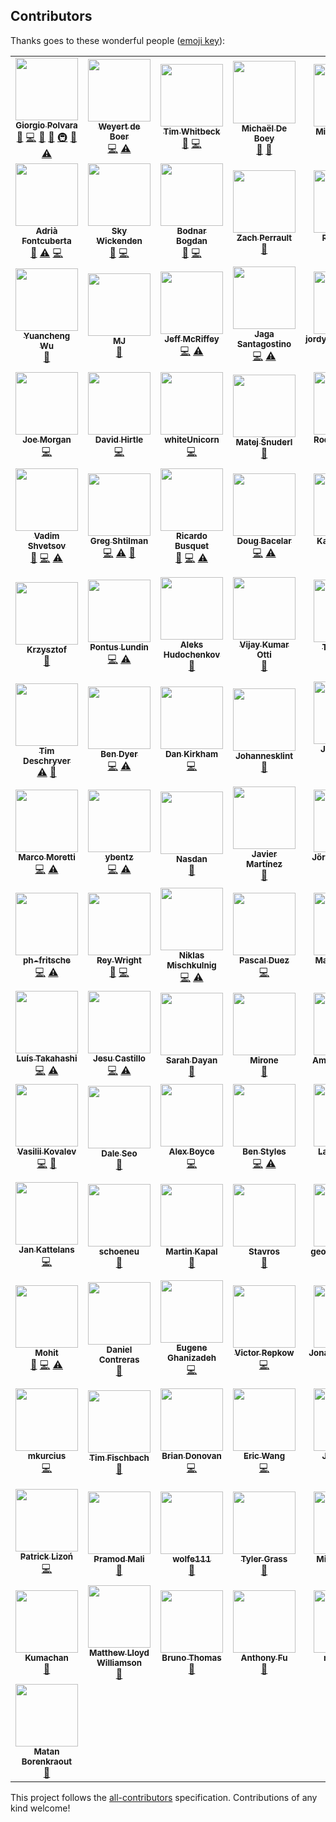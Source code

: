 ## Contributors

Thanks goes to these wonderful people ([emoji key][emojis]):

<!-- ALL-CONTRIBUTORS-LIST:START - Do not remove or modify this section -->
<!-- prettier-ignore-start -->
<!-- markdownlint-disable -->
<table>
  <tr>
    <td align="center"><a href="https://twitter.com/Gpx"><img src="https://avatars0.githubusercontent.com/u/767959?v=4?s=100" width="100px;" alt=""/><br /><sub><b>Giorgio Polvara</b></sub></a><br /><a href="https://github.com/testing-library/user-event/issues?q=author%3AGpx" title="Bug reports">🐛</a> <a href="https://github.com/testing-library/user-event/commits?author=Gpx" title="Code">💻</a> <a href="https://github.com/testing-library/user-event/commits?author=Gpx" title="Documentation">📖</a> <a href="#ideas-Gpx" title="Ideas, Planning, & Feedback">🤔</a> <a href="#infra-Gpx" title="Infrastructure (Hosting, Build-Tools, etc)">🚇</a> <a href="https://github.com/testing-library/user-event/pulls?q=is%3Apr+reviewed-by%3AGpx" title="Reviewed Pull Requests">👀</a> <a href="https://github.com/testing-library/user-event/commits?author=Gpx" title="Tests">⚠️</a></td>
    <td align="center"><a href="https://github.com/weyert"><img src="https://avatars3.githubusercontent.com/u/7049?v=4?s=100" width="100px;" alt=""/><br /><sub><b>Weyert de Boer</b></sub></a><br /><a href="https://github.com/testing-library/user-event/commits?author=weyert" title="Code">💻</a> <a href="https://github.com/testing-library/user-event/commits?author=weyert" title="Tests">⚠️</a></td>
    <td align="center"><a href="https://github.com/twhitbeck"><img src="https://avatars2.githubusercontent.com/u/762471?v=4?s=100" width="100px;" alt=""/><br /><sub><b>Tim Whitbeck</b></sub></a><br /><a href="https://github.com/testing-library/user-event/issues?q=author%3Atwhitbeck" title="Bug reports">🐛</a> <a href="https://github.com/testing-library/user-event/commits?author=twhitbeck" title="Code">💻</a></td>
    <td align="center"><a href="https://michaeldeboey.be"><img src="https://avatars3.githubusercontent.com/u/6643991?v=4?s=100" width="100px;" alt=""/><br /><sub><b>Michaël De Boey</b></sub></a><br /><a href="https://github.com/testing-library/user-event/commits?author=MichaelDeBoey" title="Documentation">📖</a> <a href="#ideas-MichaelDeBoey" title="Ideas, Planning, & Feedback">🤔</a></td>
    <td align="center"><a href="https://github.com/michaellasky"><img src="https://avatars2.githubusercontent.com/u/6646599?v=4?s=100" width="100px;" alt=""/><br /><sub><b>Michael Lasky</b></sub></a><br /><a href="https://github.com/testing-library/user-event/commits?author=michaellasky" title="Code">💻</a> <a href="https://github.com/testing-library/user-event/commits?author=michaellasky" title="Documentation">📖</a> <a href="#ideas-michaellasky" title="Ideas, Planning, & Feedback">🤔</a></td>
    <td align="center"><a href="https://github.com/shomalgan"><img src="https://avatars0.githubusercontent.com/u/2883620?v=4?s=100" width="100px;" alt=""/><br /><sub><b>Ahmad Esmaeilzadeh</b></sub></a><br /><a href="https://github.com/testing-library/user-event/commits?author=shomalgan" title="Documentation">📖</a></td>
    <td align="center"><a href="https://calebeby.ml"><img src="https://avatars1.githubusercontent.com/u/13206945?v=4?s=100" width="100px;" alt=""/><br /><sub><b>Caleb Eby</b></sub></a><br /><a href="https://github.com/testing-library/user-event/commits?author=calebeby" title="Code">💻</a> <a href="https://github.com/testing-library/user-event/issues?q=author%3Acalebeby" title="Bug reports">🐛</a> <a href="https://github.com/testing-library/user-event/pulls?q=is%3Apr+reviewed-by%3Acalebeby" title="Reviewed Pull Requests">👀</a></td>
  </tr>
  <tr>
    <td align="center"><a href="https://afontcu.dev"><img src="https://avatars0.githubusercontent.com/u/9197791?v=4?s=100" width="100px;" alt=""/><br /><sub><b>Adrià Fontcuberta</b></sub></a><br /><a href="https://github.com/testing-library/user-event/issues?q=author%3Aafontcu" title="Bug reports">🐛</a> <a href="https://github.com/testing-library/user-event/commits?author=afontcu" title="Tests">⚠️</a> <a href="https://github.com/testing-library/user-event/commits?author=afontcu" title="Code">💻</a></td>
    <td align="center"><a href="https://github.com/skywickenden"><img src="https://avatars2.githubusercontent.com/u/4930551?v=4?s=100" width="100px;" alt=""/><br /><sub><b>Sky Wickenden</b></sub></a><br /><a href="https://github.com/testing-library/user-event/issues?q=author%3Askywickenden" title="Bug reports">🐛</a> <a href="https://github.com/testing-library/user-event/commits?author=skywickenden" title="Code">💻</a></td>
    <td align="center"><a href="https://github.com/bogdanbodnar"><img src="https://avatars2.githubusercontent.com/u/9034868?v=4?s=100" width="100px;" alt=""/><br /><sub><b>Bodnar Bogdan</b></sub></a><br /><a href="https://github.com/testing-library/user-event/issues?q=author%3Abogdanbodnar" title="Bug reports">🐛</a> <a href="https://github.com/testing-library/user-event/commits?author=bogdanbodnar" title="Code">💻</a></td>
    <td align="center"><a href="https://zach.website"><img src="https://avatars0.githubusercontent.com/u/1699281?v=4?s=100" width="100px;" alt=""/><br /><sub><b>Zach Perrault</b></sub></a><br /><a href="https://github.com/testing-library/user-event/commits?author=zperrault" title="Documentation">📖</a></td>
    <td align="center"><a href="https://twitter.com/ryanastelly"><img src="https://avatars1.githubusercontent.com/u/4138357?v=4?s=100" width="100px;" alt=""/><br /><sub><b>Ryan Stelly</b></sub></a><br /><a href="https://github.com/testing-library/user-event/commits?author=FLGMwt" title="Documentation">📖</a></td>
    <td align="center"><a href="https://github.com/benmonro"><img src="https://avatars3.githubusercontent.com/u/399236?v=4?s=100" width="100px;" alt=""/><br /><sub><b>Ben Monro</b></sub></a><br /><a href="https://github.com/testing-library/user-event/commits?author=benmonro" title="Code">💻</a></td>
    <td align="center"><a href="https://github.com/GentlemanHal"><img src="https://avatars2.githubusercontent.com/u/415521?v=4?s=100" width="100px;" alt=""/><br /><sub><b>Christopher Martin</b></sub></a><br /><a href="https://github.com/testing-library/user-event/commits?author=GentlemanHal" title="Code">💻</a></td>
  </tr>
  <tr>
    <td align="center"><a href="http://fullgallop.me"><img src="https://avatars0.githubusercontent.com/u/32252769?v=4?s=100" width="100px;" alt=""/><br /><sub><b>Yuancheng Wu</b></sub></a><br /><a href="https://github.com/testing-library/user-event/pulls?q=is%3Apr+reviewed-by%3AYuanchengWu" title="Reviewed Pull Requests">👀</a></td>
    <td align="center"><a href="https://github.com/maheshjag"><img src="https://avatars0.githubusercontent.com/u/1705603?v=4?s=100" width="100px;" alt=""/><br /><sub><b>MJ</b></sub></a><br /><a href="https://github.com/testing-library/user-event/commits?author=maheshjag" title="Documentation">📖</a></td>
    <td align="center"><a href="https://github.com/jmcriffey"><img src="https://avatars0.githubusercontent.com/u/2831294?v=4?s=100" width="100px;" alt=""/><br /><sub><b>Jeff McRiffey</b></sub></a><br /><a href="https://github.com/testing-library/user-event/commits?author=jmcriffey" title="Code">💻</a> <a href="https://github.com/testing-library/user-event/commits?author=jmcriffey" title="Tests">⚠️</a></td>
    <td align="center"><a href="http://jagascript.com"><img src="https://avatars0.githubusercontent.com/u/4562878?v=4?s=100" width="100px;" alt=""/><br /><sub><b>Jaga Santagostino</b></sub></a><br /><a href="https://github.com/testing-library/user-event/commits?author=kandros" title="Code">💻</a> <a href="https://github.com/testing-library/user-event/commits?author=kandros" title="Tests">⚠️</a></td>
    <td align="center"><a href="http://jordy.app"><img src="https://avatars3.githubusercontent.com/u/12712484?v=4?s=100" width="100px;" alt=""/><br /><sub><b>jordyvandomselaar</b></sub></a><br /><a href="https://github.com/testing-library/user-event/commits?author=jordyvandomselaar" title="Code">💻</a> <a href="https://github.com/testing-library/user-event/commits?author=jordyvandomselaar" title="Tests">⚠️</a></td>
    <td align="center"><a href="https://lyamkin.com"><img src="https://avatars2.githubusercontent.com/u/3854930?v=4?s=100" width="100px;" alt=""/><br /><sub><b>Ilya Lyamkin</b></sub></a><br /><a href="https://github.com/testing-library/user-event/commits?author=ilyamkin" title="Code">💻</a> <a href="https://github.com/testing-library/user-event/commits?author=ilyamkin" title="Tests">⚠️</a></td>
    <td align="center"><a href="http://todofullstack.com"><img src="https://avatars2.githubusercontent.com/u/4474353?v=4?s=100" width="100px;" alt=""/><br /><sub><b>Kenneth Luján Rosas</b></sub></a><br /><a href="https://github.com/testing-library/user-event/commits?author=klujanrosas" title="Code">💻</a> <a href="https://github.com/testing-library/user-event/commits?author=klujanrosas" title="Tests">⚠️</a></td>
  </tr>
  <tr>
    <td align="center"><a href="http://thejoemorgan.com"><img src="https://avatars1.githubusercontent.com/u/2388943?v=4?s=100" width="100px;" alt=""/><br /><sub><b>Joe Morgan</b></sub></a><br /><a href="https://github.com/testing-library/user-event/commits?author=jsmapr1" title="Code">💻</a></td>
    <td align="center"><a href="https://twitter.com/wachunga"><img src="https://avatars0.githubusercontent.com/u/438545?v=4?s=100" width="100px;" alt=""/><br /><sub><b>David Hirtle</b></sub></a><br /><a href="https://github.com/testing-library/user-event/commits?author=wachunga" title="Code">💻</a></td>
    <td align="center"><a href="https://github.com/bdh1011"><img src="https://avatars2.githubusercontent.com/u/8446067?v=4?s=100" width="100px;" alt=""/><br /><sub><b>whiteUnicorn</b></sub></a><br /><a href="https://github.com/testing-library/user-event/commits?author=bdh1011" title="Code">💻</a></td>
    <td align="center"><a href="https://www.matej.snuderl.si/"><img src="https://avatars3.githubusercontent.com/u/8524109?v=4?s=100" width="100px;" alt=""/><br /><sub><b>Matej Šnuderl</b></sub></a><br /><a href="https://github.com/testing-library/user-event/pulls?q=is%3Apr+reviewed-by%3AMeemaw" title="Reviewed Pull Requests">👀</a></td>
    <td align="center"><a href="https://pomb.us"><img src="https://avatars1.githubusercontent.com/u/1911623?v=4?s=100" width="100px;" alt=""/><br /><sub><b>Rodrigo Pombo</b></sub></a><br /><a href="https://github.com/testing-library/user-event/commits?author=pomber" title="Code">💻</a></td>
    <td align="center"><a href="http://github.com/Raynos"><img src="https://avatars3.githubusercontent.com/u/479538?v=4?s=100" width="100px;" alt=""/><br /><sub><b>Jake Verbaten</b></sub></a><br /><a href="https://github.com/testing-library/user-event/commits?author=Raynos" title="Code">💻</a></td>
    <td align="center"><a href="https://skovy.dev"><img src="https://avatars1.githubusercontent.com/u/5247455?v=4?s=100" width="100px;" alt=""/><br /><sub><b>Spencer Miskoviak</b></sub></a><br /><a href="https://github.com/testing-library/user-event/commits?author=skovy" title="Documentation">📖</a></td>
  </tr>
  <tr>
    <td align="center"><a href="https://proling.ru/"><img src="https://avatars2.githubusercontent.com/u/16336572?v=4?s=100" width="100px;" alt=""/><br /><sub><b>Vadim Shvetsov</b></sub></a><br /><a href="#ideas-vadimshvetsov" title="Ideas, Planning, & Feedback">🤔</a> <a href="https://github.com/testing-library/user-event/commits?author=vadimshvetsov" title="Code">💻</a> <a href="https://github.com/testing-library/user-event/commits?author=vadimshvetsov" title="Tests">⚠️</a></td>
    <td align="center"><a href="https://github.com/9still"><img src="https://avatars0.githubusercontent.com/u/4924760?v=4?s=100" width="100px;" alt=""/><br /><sub><b>Greg Shtilman</b></sub></a><br /><a href="https://github.com/testing-library/user-event/commits?author=9still" title="Code">💻</a> <a href="https://github.com/testing-library/user-event/commits?author=9still" title="Tests">⚠️</a> <a href="https://github.com/testing-library/user-event/issues?q=author%3A9still" title="Bug reports">🐛</a></td>
    <td align="center"><a href="https://github.com/rbusquet"><img src="https://avatars1.githubusercontent.com/u/7198302?v=4?s=100" width="100px;" alt=""/><br /><sub><b>Ricardo Busquet</b></sub></a><br /><a href="https://github.com/testing-library/user-event/issues?q=author%3Arbusquet" title="Bug reports">🐛</a> <a href="https://github.com/testing-library/user-event/commits?author=rbusquet" title="Code">💻</a> <a href="https://github.com/testing-library/user-event/commits?author=rbusquet" title="Tests">⚠️</a></td>
    <td align="center"><a href="https://www.linkedin.com/in/dougbacelar/en"><img src="https://avatars3.githubusercontent.com/u/9267678?v=4?s=100" width="100px;" alt=""/><br /><sub><b>Doug Bacelar</b></sub></a><br /><a href="https://github.com/testing-library/user-event/commits?author=dougbacelar" title="Code">💻</a> <a href="https://github.com/testing-library/user-event/commits?author=dougbacelar" title="Tests">⚠️</a></td>
    <td align="center"><a href="https://github.com/kayleighridd"><img src="https://avatars3.githubusercontent.com/u/36446015?v=4?s=100" width="100px;" alt=""/><br /><sub><b>Kayleigh Ridd</b></sub></a><br /><a href="https://github.com/testing-library/user-event/issues?q=author%3Akayleighridd" title="Bug reports">🐛</a> <a href="https://github.com/testing-library/user-event/commits?author=kayleighridd" title="Code">💻</a> <a href="https://github.com/testing-library/user-event/commits?author=kayleighridd" title="Tests">⚠️</a></td>
    <td align="center"><a href="https://malcolmkee.com"><img src="https://avatars0.githubusercontent.com/u/24528512?v=4?s=100" width="100px;" alt=""/><br /><sub><b>Malcolm Kee</b></sub></a><br /><a href="https://github.com/testing-library/user-event/commits?author=malcolm-kee" title="Code">💻</a> <a href="https://github.com/testing-library/user-event/commits?author=malcolm-kee" title="Documentation">📖</a> <a href="https://github.com/testing-library/user-event/commits?author=malcolm-kee" title="Tests">⚠️</a></td>
    <td align="center"><a href="https://github.com/kelvinlzhang"><img src="https://avatars3.githubusercontent.com/u/8291294?v=4?s=100" width="100px;" alt=""/><br /><sub><b>kelvinlzhang</b></sub></a><br /><a href="https://github.com/testing-library/user-event/issues?q=author%3Akelvinlzhang" title="Bug reports">🐛</a></td>
  </tr>
  <tr>
    <td align="center"><a href="https://github.com/krzysztof-hellostudio"><img src="https://avatars3.githubusercontent.com/u/1942664?v=4?s=100" width="100px;" alt=""/><br /><sub><b>Krzysztof</b></sub></a><br /><a href="https://github.com/testing-library/user-event/issues?q=author%3Akrzysztof-hellostudio" title="Bug reports">🐛</a></td>
    <td align="center"><a href="https://github.com/hontas"><img src="https://avatars2.githubusercontent.com/u/1521113?v=4?s=100" width="100px;" alt=""/><br /><sub><b>Pontus Lundin</b></sub></a><br /><a href="https://github.com/testing-library/user-event/commits?author=hontas" title="Code">💻</a> <a href="https://github.com/testing-library/user-event/commits?author=hontas" title="Tests">⚠️</a></td>
    <td align="center"><a href="https://hudochenkov.com/"><img src="https://avatars2.githubusercontent.com/u/654597?v=4?s=100" width="100px;" alt=""/><br /><sub><b>Aleks Hudochenkov</b></sub></a><br /><a href="https://github.com/testing-library/user-event/issues?q=author%3Ahudochenkov" title="Bug reports">🐛</a></td>
    <td align="center"><a href="https://github.com/nanivijay"><img src="https://avatars0.githubusercontent.com/u/5945591?v=4?s=100" width="100px;" alt=""/><br /><sub><b>Vijay Kumar Otti</b></sub></a><br /><a href="https://github.com/testing-library/user-event/issues?q=author%3Ananivijay" title="Bug reports">🐛</a></td>
    <td align="center"><a href="http://tompicton.com"><img src="https://avatars2.githubusercontent.com/u/12588098?v=4?s=100" width="100px;" alt=""/><br /><sub><b>Tom Picton</b></sub></a><br /><a href="https://github.com/testing-library/user-event/issues?q=author%3Atpict" title="Bug reports">🐛</a> <a href="https://github.com/testing-library/user-event/commits?author=tpict" title="Code">💻</a> <a href="https://github.com/testing-library/user-event/commits?author=tpict" title="Tests">⚠️</a></td>
    <td align="center"><a href="https://hung.dev"><img src="https://avatars3.githubusercontent.com/u/8603085?v=4?s=100" width="100px;" alt=""/><br /><sub><b>Hung Viet Nguyen</b></sub></a><br /><a href="https://github.com/testing-library/user-event/issues?q=author%3Anvh95" title="Bug reports">🐛</a></td>
    <td align="center"><a href="https://nickmccurdy.com/"><img src="https://avatars0.githubusercontent.com/u/927220?v=4?s=100" width="100px;" alt=""/><br /><sub><b>Nick McCurdy</b></sub></a><br /><a href="#projectManagement-nickmccurdy" title="Project Management">📆</a> <a href="#question-nickmccurdy" title="Answering Questions">💬</a> <a href="https://github.com/testing-library/user-event/commits?author=nickmccurdy" title="Code">💻</a> <a href="https://github.com/testing-library/user-event/commits?author=nickmccurdy" title="Tests">⚠️</a> <a href="https://github.com/testing-library/user-event/commits?author=nickmccurdy" title="Documentation">📖</a> <a href="#infra-nickmccurdy" title="Infrastructure (Hosting, Build-Tools, etc)">🚇</a> <a href="#ideas-nickmccurdy" title="Ideas, Planning, & Feedback">🤔</a></td>
  </tr>
  <tr>
    <td align="center"><a href="http://timdeschryver.dev"><img src="https://avatars1.githubusercontent.com/u/28659384?v=4?s=100" width="100px;" alt=""/><br /><sub><b>Tim Deschryver</b></sub></a><br /><a href="https://github.com/testing-library/user-event/commits?author=timdeschryver" title="Tests">⚠️</a> <a href="https://github.com/testing-library/user-event/commits?author=timdeschryver" title="Documentation">📖</a></td>
    <td align="center"><a href="https://github.com/ben-dyer"><img src="https://avatars2.githubusercontent.com/u/43922444?v=4?s=100" width="100px;" alt=""/><br /><sub><b>Ben Dyer</b></sub></a><br /><a href="https://github.com/testing-library/user-event/commits?author=ben-dyer" title="Code">💻</a> <a href="https://github.com/testing-library/user-event/commits?author=ben-dyer" title="Tests">⚠️</a></td>
    <td align="center"><a href="https://twitter.com/herecydev"><img src="https://avatars1.githubusercontent.com/u/11328618?v=4?s=100" width="100px;" alt=""/><br /><sub><b>Dan Kirkham</b></sub></a><br /><a href="https://github.com/testing-library/user-event/commits?author=herecydev" title="Code">💻</a></td>
    <td align="center"><a href="https://github.com/Johannesklint"><img src="https://avatars3.githubusercontent.com/u/16774845?v=4?s=100" width="100px;" alt=""/><br /><sub><b>Johannesklint</b></sub></a><br /><a href="https://github.com/testing-library/user-event/commits?author=Johannesklint" title="Documentation">📖</a></td>
    <td align="center"><a href="https://github.com/juanca"><img src="https://avatars0.githubusercontent.com/u/841084?v=4?s=100" width="100px;" alt=""/><br /><sub><b>Juan Carlos Medina</b></sub></a><br /><a href="https://github.com/testing-library/user-event/commits?author=juanca" title="Code">💻</a> <a href="https://github.com/testing-library/user-event/commits?author=juanca" title="Tests">⚠️</a></td>
    <td align="center"><a href="https://github.com/WretchedDade"><img src="https://avatars0.githubusercontent.com/u/17183431?v=4?s=100" width="100px;" alt=""/><br /><sub><b>Dade Cook</b></sub></a><br /><a href="https://github.com/testing-library/user-event/commits?author=WretchedDade" title="Code">💻</a> <a href="https://github.com/testing-library/user-event/commits?author=WretchedDade" title="Tests">⚠️</a></td>
    <td align="center"><a href="https://blog.lourenci.com/"><img src="https://avatars3.githubusercontent.com/u/2339362?v=4?s=100" width="100px;" alt=""/><br /><sub><b>Leandro Lourenci</b></sub></a><br /><a href="https://github.com/testing-library/user-event/commits?author=lourenci" title="Code">💻</a> <a href="https://github.com/testing-library/user-event/commits?author=lourenci" title="Tests">⚠️</a></td>
  </tr>
  <tr>
    <td align="center"><a href="https://github.com/marcosvega91"><img src="https://avatars2.githubusercontent.com/u/5365582?v=4?s=100" width="100px;" alt=""/><br /><sub><b>Marco Moretti</b></sub></a><br /><a href="https://github.com/testing-library/user-event/commits?author=marcosvega91" title="Code">💻</a> <a href="https://github.com/testing-library/user-event/commits?author=marcosvega91" title="Tests">⚠️</a></td>
    <td align="center"><a href="https://github.com/ybentz"><img src="https://avatars3.githubusercontent.com/u/14811577?v=4?s=100" width="100px;" alt=""/><br /><sub><b>ybentz</b></sub></a><br /><a href="https://github.com/testing-library/user-event/commits?author=ybentz" title="Code">💻</a> <a href="https://github.com/testing-library/user-event/commits?author=ybentz" title="Tests">⚠️</a></td>
    <td align="center"><a href="http://www.lemoncode.net/"><img src="https://avatars2.githubusercontent.com/u/4374977?v=4?s=100" width="100px;" alt=""/><br /><sub><b>Nasdan</b></sub></a><br /><a href="https://github.com/testing-library/user-event/issues?q=author%3ANasdan" title="Bug reports">🐛</a></td>
    <td align="center"><a href="https://github.com/JavierMartinz"><img src="https://avatars1.githubusercontent.com/u/1155507?v=4?s=100" width="100px;" alt=""/><br /><sub><b>Javier Martínez</b></sub></a><br /><a href="https://github.com/testing-library/user-event/commits?author=JavierMartinz" title="Documentation">📖</a></td>
    <td align="center"><a href="http://www.visualjerk.de"><img src="https://avatars0.githubusercontent.com/u/28823153?v=4?s=100" width="100px;" alt=""/><br /><sub><b>Jörg Bayreuther</b></sub></a><br /><a href="https://github.com/testing-library/user-event/commits?author=visualjerk" title="Code">💻</a> <a href="https://github.com/testing-library/user-event/commits?author=visualjerk" title="Tests">⚠️</a> <a href="https://github.com/testing-library/user-event/commits?author=visualjerk" title="Documentation">📖</a></td>
    <td align="center"><a href="https://ko-fi.com/thislucas"><img src="https://avatars0.githubusercontent.com/u/8645841?v=4?s=100" width="100px;" alt=""/><br /><sub><b>Lucas Bernalte</b></sub></a><br /><a href="https://github.com/testing-library/user-event/commits?author=lucbpz" title="Documentation">📖</a></td>
    <td align="center"><a href="https://github.com/maxnewlands"><img src="https://avatars3.githubusercontent.com/u/1304166?v=4?s=100" width="100px;" alt=""/><br /><sub><b>Maxwell Newlands</b></sub></a><br /><a href="https://github.com/testing-library/user-event/commits?author=maxnewlands" title="Code">💻</a> <a href="https://github.com/testing-library/user-event/commits?author=maxnewlands" title="Tests">⚠️</a></td>
  </tr>
  <tr>
    <td align="center"><a href="https://github.com/ph-fritsche"><img src="https://avatars3.githubusercontent.com/u/39068198?v=4?s=100" width="100px;" alt=""/><br /><sub><b>ph-fritsche</b></sub></a><br /><a href="https://github.com/testing-library/user-event/commits?author=ph-fritsche" title="Code">💻</a> <a href="https://github.com/testing-library/user-event/commits?author=ph-fritsche" title="Tests">⚠️</a></td>
    <td align="center"><a href="https://github.com/reywright"><img src="https://avatars3.githubusercontent.com/u/708820?v=4?s=100" width="100px;" alt=""/><br /><sub><b>Rey Wright</b></sub></a><br /><a href="https://github.com/testing-library/user-event/issues?q=author%3Areywright" title="Bug reports">🐛</a> <a href="https://github.com/testing-library/user-event/commits?author=reywright" title="Code">💻</a></td>
    <td align="center"><a href="https://github.com/mischnic"><img src="https://avatars1.githubusercontent.com/u/4586894?v=4?s=100" width="100px;" alt=""/><br /><sub><b>Niklas Mischkulnig</b></sub></a><br /><a href="https://github.com/testing-library/user-event/commits?author=mischnic" title="Code">💻</a> <a href="https://github.com/testing-library/user-event/commits?author=mischnic" title="Tests">⚠️</a></td>
    <td align="center"><a href="http://pascalduez.me"><img src="https://avatars3.githubusercontent.com/u/335467?v=4?s=100" width="100px;" alt=""/><br /><sub><b>Pascal Duez</b></sub></a><br /><a href="https://github.com/testing-library/user-event/commits?author=pascalduez" title="Code">💻</a></td>
    <td align="center"><a href="http://malachi.dev"><img src="https://avatars3.githubusercontent.com/u/10888943?v=4?s=100" width="100px;" alt=""/><br /><sub><b>Malachi Willey</b></sub></a><br /><a href="https://github.com/testing-library/user-event/commits?author=malwilley" title="Code">💻</a> <a href="https://github.com/testing-library/user-event/commits?author=malwilley" title="Tests">⚠️</a></td>
    <td align="center"><a href="https://clarkwinters.com"><img src="https://avatars2.githubusercontent.com/u/40615752?v=4?s=100" width="100px;" alt=""/><br /><sub><b>Clark Winters</b></sub></a><br /><a href="https://github.com/testing-library/user-event/commits?author=cwinters8" title="Documentation">📖</a></td>
    <td align="center"><a href="https://github.com/lazytype"><img src="https://avatars1.githubusercontent.com/u/840985?v=4?s=100" width="100px;" alt=""/><br /><sub><b>lazytype</b></sub></a><br /><a href="https://github.com/testing-library/user-event/commits?author=lazytype" title="Code">💻</a> <a href="https://github.com/testing-library/user-event/commits?author=lazytype" title="Tests">⚠️</a></td>
  </tr>
  <tr>
    <td align="center"><a href="https://www.linkedin.com/in/luis-takahashi/"><img src="https://avatars0.githubusercontent.com/u/19766035?v=4?s=100" width="100px;" alt=""/><br /><sub><b>Luís Takahashi</b></sub></a><br /><a href="https://github.com/testing-library/user-event/commits?author=luistak" title="Code">💻</a> <a href="https://github.com/testing-library/user-event/commits?author=luistak" title="Tests">⚠️</a></td>
    <td align="center"><a href="https://github.com/jesujcastillom"><img src="https://avatars3.githubusercontent.com/u/7827281?v=4?s=100" width="100px;" alt=""/><br /><sub><b>Jesu Castillo</b></sub></a><br /><a href="https://github.com/testing-library/user-event/commits?author=jesujcastillom" title="Code">💻</a> <a href="https://github.com/testing-library/user-event/commits?author=jesujcastillom" title="Tests">⚠️</a></td>
    <td align="center"><a href="https://sarahdayan.dev"><img src="https://avatars1.githubusercontent.com/u/5370675?v=4?s=100" width="100px;" alt=""/><br /><sub><b>Sarah Dayan</b></sub></a><br /><a href="https://github.com/testing-library/user-event/commits?author=sarahdayan" title="Documentation">📖</a></td>
    <td align="center"><a href="http://saul-mirone.github.io/"><img src="https://avatars0.githubusercontent.com/u/10047788?v=4?s=100" width="100px;" alt=""/><br /><sub><b>Mirone</b></sub></a><br /><a href="https://github.com/testing-library/user-event/issues?q=author%3ASaul-Mirone" title="Bug reports">🐛</a></td>
    <td align="center"><a href="https://github.com/amandapouget"><img src="https://avatars3.githubusercontent.com/u/12855692?v=4?s=100" width="100px;" alt=""/><br /><sub><b>Amanda Pouget</b></sub></a><br /><a href="https://github.com/testing-library/user-event/commits?author=amandapouget" title="Documentation">📖</a></td>
    <td align="center"><a href="https://github.com/Sonic12040"><img src="https://avatars3.githubusercontent.com/u/21055893?v=4?s=100" width="100px;" alt=""/><br /><sub><b>Sonic12040</b></sub></a><br /><a href="https://github.com/testing-library/user-event/commits?author=Sonic12040" title="Code">💻</a> <a href="https://github.com/testing-library/user-event/commits?author=Sonic12040" title="Tests">⚠️</a> <a href="https://github.com/testing-library/user-event/commits?author=Sonic12040" title="Documentation">📖</a></td>
    <td align="center"><a href="https://github.com/gndelia"><img src="https://avatars1.githubusercontent.com/u/352474?v=4?s=100" width="100px;" alt=""/><br /><sub><b>Gonzalo D'Elia</b></sub></a><br /><a href="https://github.com/testing-library/user-event/commits?author=gndelia" title="Code">💻</a> <a href="https://github.com/testing-library/user-event/commits?author=gndelia" title="Tests">⚠️</a> <a href="https://github.com/testing-library/user-event/commits?author=gndelia" title="Documentation">📖</a></td>
  </tr>
  <tr>
    <td align="center"><a href="https://github.com/vasilii-kovalev"><img src="https://avatars0.githubusercontent.com/u/10310491?v=4?s=100" width="100px;" alt=""/><br /><sub><b>Vasilii Kovalev</b></sub></a><br /><a href="https://github.com/testing-library/user-event/commits?author=vasilii-kovalev" title="Code">💻</a> <a href="https://github.com/testing-library/user-event/commits?author=vasilii-kovalev" title="Documentation">📖</a></td>
    <td align="center"><a href="https://www.daleseo.com"><img src="https://avatars1.githubusercontent.com/u/5466341?v=4?s=100" width="100px;" alt=""/><br /><sub><b>Dale Seo</b></sub></a><br /><a href="https://github.com/testing-library/user-event/commits?author=daleseo" title="Documentation">📖</a></td>
    <td align="center"><a href="http://www.alex-boyce.me/"><img src="https://avatars.githubusercontent.com/u/4050934?v=4?s=100" width="100px;" alt=""/><br /><sub><b>Alex Boyce</b></sub></a><br /><a href="https://github.com/testing-library/user-event/commits?author=curiosity26" title="Code">💻</a></td>
    <td align="center"><a href="https://benadamstyles.com"><img src="https://avatars.githubusercontent.com/u/4380655?v=4?s=100" width="100px;" alt=""/><br /><sub><b>Ben Styles</b></sub></a><br /><a href="https://github.com/testing-library/user-event/commits?author=benadamstyles" title="Code">💻</a> <a href="https://github.com/testing-library/user-event/commits?author=benadamstyles" title="Tests">⚠️</a></td>
    <td align="center"><a href="http://laurabeatris.com"><img src="https://avatars.githubusercontent.com/u/48022589?v=4?s=100" width="100px;" alt=""/><br /><sub><b>Laura Beatris</b></sub></a><br /><a href="https://github.com/testing-library/user-event/commits?author=LauraBeatris" title="Code">💻</a> <a href="https://github.com/testing-library/user-event/commits?author=LauraBeatris" title="Tests">⚠️</a></td>
    <td align="center"><a href="https://twitter.com/boriscoder"><img src="https://avatars.githubusercontent.com/u/812240?v=4?s=100" width="100px;" alt=""/><br /><sub><b>Boris Serdiuk</b></sub></a><br /><a href="https://github.com/testing-library/user-event/issues?q=author%3Ajust-boris" title="Bug reports">🐛</a></td>
    <td align="center"><a href="https://bozdoz.com"><img src="https://avatars.githubusercontent.com/u/1410985?v=4?s=100" width="100px;" alt=""/><br /><sub><b>bozdoz</b></sub></a><br /><a href="https://github.com/testing-library/user-event/commits?author=bozdoz" title="Documentation">📖</a> <a href="https://github.com/testing-library/user-event/issues?q=author%3Abozdoz" title="Bug reports">🐛</a> <a href="https://github.com/testing-library/user-event/commits?author=bozdoz" title="Tests">⚠️</a></td>
  </tr>
  <tr>
    <td align="center"><a href="https://github.com/jKatt"><img src="https://avatars.githubusercontent.com/u/5550790?v=4?s=100" width="100px;" alt=""/><br /><sub><b>Jan Kattelans</b></sub></a><br /><a href="https://github.com/testing-library/user-event/commits?author=jKatt" title="Code">💻</a></td>
    <td align="center"><a href="https://github.com/schoeneu"><img src="https://avatars.githubusercontent.com/u/3261341?v=4?s=100" width="100px;" alt=""/><br /><sub><b>schoeneu</b></sub></a><br /><a href="https://github.com/testing-library/user-event/issues?q=author%3Aschoeneu" title="Bug reports">🐛</a></td>
    <td align="center"><a href="https://github.com/mkapal"><img src="https://avatars.githubusercontent.com/u/6420535?v=4?s=100" width="100px;" alt=""/><br /><sub><b>Martin Kapal</b></sub></a><br /><a href="https://github.com/testing-library/user-event/issues?q=author%3Amkapal" title="Bug reports">🐛</a></td>
    <td align="center"><a href="https://gr.linkedin.com/in/bastakis"><img src="https://avatars.githubusercontent.com/u/1146626?v=4?s=100" width="100px;" alt=""/><br /><sub><b>Stavros</b></sub></a><br /><a href="https://github.com/testing-library/user-event/issues?q=author%3Asstauross" title="Bug reports">🐛</a></td>
    <td align="center"><a href="https://github.com/geoffroymounier"><img src="https://avatars.githubusercontent.com/u/24386870?v=4?s=100" width="100px;" alt=""/><br /><sub><b>geoffroymounier</b></sub></a><br /><a href="https://github.com/testing-library/user-event/issues?q=author%3Ageoffroymounier" title="Bug reports">🐛</a></td>
    <td align="center"><a href="https://fergusmcdonald.com"><img src="https://avatars.githubusercontent.com/u/3115675?v=4?s=100" width="100px;" alt=""/><br /><sub><b>Fergus McDonald</b></sub></a><br /><a href="https://github.com/testing-library/user-event/commits?author=fergusmcdonald" title="Code">💻</a></td>
    <td align="center"><a href="https://github.com/robin-ambachtsheer"><img src="https://avatars.githubusercontent.com/u/2611873?v=4?s=100" width="100px;" alt=""/><br /><sub><b>Robin Ambachtsheer</b></sub></a><br /><a href="https://github.com/testing-library/user-event/issues?q=author%3Arobin-ambachtsheer" title="Bug reports">🐛</a></td>
  </tr>
  <tr>
    <td align="center"><a href="https://github.com/MohitPopli"><img src="https://avatars.githubusercontent.com/u/17976072?v=4?s=100" width="100px;" alt=""/><br /><sub><b>Mohit</b></sub></a><br /><a href="https://github.com/testing-library/user-event/issues?q=author%3AMohitPopli" title="Bug reports">🐛</a> <a href="https://github.com/testing-library/user-event/commits?author=MohitPopli" title="Code">💻</a> <a href="https://github.com/testing-library/user-event/commits?author=MohitPopli" title="Tests">⚠️</a></td>
    <td align="center"><a href="https://github.com/InExtremaRes"><img src="https://avatars.githubusercontent.com/u/1635491?v=4?s=100" width="100px;" alt=""/><br /><sub><b>Daniel Contreras</b></sub></a><br /><a href="https://github.com/testing-library/user-event/issues?q=author%3AInExtremaRes" title="Bug reports">🐛</a></td>
    <td align="center"><a href="https://eugene.coding.blog"><img src="https://avatars.githubusercontent.com/u/13572283?v=4?s=100" width="100px;" alt=""/><br /><sub><b>Eugene Ghanizadeh</b></sub></a><br /><a href="https://github.com/testing-library/user-event/commits?author=loreanvictor" title="Code">💻</a></td>
    <td align="center"><a href="https://github.com/vicrep"><img src="https://avatars.githubusercontent.com/u/11432241?v=4?s=100" width="100px;" alt=""/><br /><sub><b>Victor Repkow</b></sub></a><br /><a href="https://github.com/testing-library/user-event/commits?author=vicrep" title="Code">💻</a></td>
    <td align="center"><a href="https://github.com/GreenGremlin"><img src="https://avatars.githubusercontent.com/u/647452?v=4?s=100" width="100px;" alt=""/><br /><sub><b>Jonathan Felchlin</b></sub></a><br /><a href="https://github.com/testing-library/user-event/commits?author=GreenGremlin" title="Code">💻</a></td>
    <td align="center"><a href="https://github.com/sydneyjodon-wk"><img src="https://avatars.githubusercontent.com/u/51122966?v=4?s=100" width="100px;" alt=""/><br /><sub><b>sydneyjodon-wk</b></sub></a><br /><a href="https://github.com/testing-library/user-event/issues?q=author%3Asydneyjodon-wk" title="Bug reports">🐛</a> <a href="https://github.com/testing-library/user-event/commits?author=sydneyjodon-wk" title="Code">💻</a></td>
    <td align="center"><a href="https://github.com/codepath2019"><img src="https://avatars.githubusercontent.com/u/49729798?v=4?s=100" width="100px;" alt=""/><br /><sub><b>Charles Magic Woo</b></sub></a><br /><a href="https://github.com/testing-library/user-event/issues?q=author%3Acodepath2019" title="Bug reports">🐛</a></td>
  </tr>
  <tr>
    <td align="center"><a href="https://github.com/mkurcius"><img src="https://avatars.githubusercontent.com/u/1613212?v=4?s=100" width="100px;" alt=""/><br /><sub><b>mkurcius</b></sub></a><br /><a href="https://github.com/testing-library/user-event/commits?author=mkurcius" title="Code">💻</a></td>
    <td align="center"><a href="http://stderr.timfischbach.de"><img src="https://avatars.githubusercontent.com/u/26554?v=4?s=100" width="100px;" alt=""/><br /><sub><b>Tim Fischbach</b></sub></a><br /><a href="https://github.com/testing-library/user-event/issues?q=author%3Atf" title="Bug reports">🐛</a></td>
    <td align="center"><a href="https://github.com/eventualbuddha"><img src="https://avatars.githubusercontent.com/u/1938?v=4?s=100" width="100px;" alt=""/><br /><sub><b>Brian Donovan</b></sub></a><br /><a href="https://github.com/testing-library/user-event/commits?author=eventualbuddha" title="Code">💻</a></td>
    <td align="center"><a href="http://www.largetimber.com"><img src="https://avatars.githubusercontent.com/u/10626756?v=4?s=100" width="100px;" alt=""/><br /><sub><b>Eric Wang</b></sub></a><br /><a href="https://github.com/testing-library/user-event/commits?author=fa93hws" title="Code">💻</a></td>
    <td align="center"><a href="https://github.com/jesperorb"><img src="https://avatars.githubusercontent.com/u/21122051?v=4?s=100" width="100px;" alt=""/><br /><sub><b>Jesper Orb</b></sub></a><br /><a href="https://github.com/testing-library/user-event/commits?author=jesperorb" title="Code">💻</a></td>
    <td align="center"><a href="https://johannesfischer.github.io/"><img src="https://avatars.githubusercontent.com/u/28100?v=4?s=100" width="100px;" alt=""/><br /><sub><b>Johannes Fischer</b></sub></a><br /><a href="https://github.com/testing-library/user-event/commits?author=JohannesFischer" title="Code">💻</a></td>
    <td align="center"><a href="https://github.com/777PolarFox777"><img src="https://avatars.githubusercontent.com/u/19393384?v=4?s=100" width="100px;" alt=""/><br /><sub><b>Andrew D.</b></sub></a><br /><a href="https://github.com/testing-library/user-event/commits?author=777PolarFox777" title="Code">💻</a></td>
  </tr>
  <tr>
    <td align="center"><a href="https://github.com/patricklizon"><img src="https://avatars.githubusercontent.com/u/12571855?v=4?s=100" width="100px;" alt=""/><br /><sub><b>Patrick Lizoń</b></sub></a><br /><a href="https://github.com/testing-library/user-event/commits?author=patricklizon" title="Code">💻</a></td>
    <td align="center"><a href="https://pramodmali.tech/"><img src="https://avatars.githubusercontent.com/u/13375870?v=4?s=100" width="100px;" alt=""/><br /><sub><b>Pramod Mali</b></sub></a><br /><a href="#ideas-malipramod" title="Ideas, Planning, & Feedback">🤔</a></td>
    <td align="center"><a href="https://github.com/wolfe111"><img src="https://avatars.githubusercontent.com/u/15180314?v=4?s=100" width="100px;" alt=""/><br /><sub><b>wolfe111</b></sub></a><br /><a href="https://github.com/testing-library/user-event/issues?q=author%3Awolfe111" title="Bug reports">🐛</a></td>
    <td align="center"><a href="https://github.com/tyler2grass"><img src="https://avatars.githubusercontent.com/u/88393125?v=4?s=100" width="100px;" alt=""/><br /><sub><b>Tyler Grass</b></sub></a><br /><a href="https://github.com/testing-library/user-event/issues?q=author%3Atyler2grass" title="Bug reports">🐛</a></td>
    <td align="center"><a href="https://www.linkedin.com/in/michael-s-pauly/"><img src="https://avatars.githubusercontent.com/u/7364791?v=4?s=100" width="100px;" alt=""/><br /><sub><b>Michael Pauly</b></sub></a><br /><a href="https://github.com/testing-library/user-event/issues?q=author%3Amicscopau" title="Bug reports">🐛</a></td>
    <td align="center"><a href="https://github.com/rbrady-hs"><img src="https://avatars.githubusercontent.com/u/83345629?v=4?s=100" width="100px;" alt=""/><br /><sub><b>rbrady-hs</b></sub></a><br /><a href="#ideas-rbrady-hs" title="Ideas, Planning, & Feedback">🤔</a></td>
    <td align="center"><a href="https://github.com/Dm1Korneev"><img src="https://avatars.githubusercontent.com/u/7955306?v=4?s=100" width="100px;" alt=""/><br /><sub><b>Dmitriy Кorneev</b></sub></a><br /><a href="https://github.com/testing-library/user-event/issues?q=author%3ADm1Korneev" title="Bug reports">🐛</a></td>
  </tr>
  <tr>
    <td align="center"><a href="https://github.com/kumachan-mis"><img src="https://avatars.githubusercontent.com/u/29433058?v=4?s=100" width="100px;" alt=""/><br /><sub><b>Kumachan</b></sub></a><br /><a href="https://github.com/testing-library/user-event/issues?q=author%3Akumachan-mis" title="Bug reports">🐛</a></td>
    <td align="center"><a href="https://github.com/themadtitanmathos"><img src="https://avatars.githubusercontent.com/u/54560914?v=4?s=100" width="100px;" alt=""/><br /><sub><b>Matthew Lloyd Williamson</b></sub></a><br /><a href="#ideas-themadtitanmathos" title="Ideas, Planning, & Feedback">🤔</a></td>
    <td align="center"><a href="https://github.com/bamthomas"><img src="https://avatars.githubusercontent.com/u/551723?v=4?s=100" width="100px;" alt=""/><br /><sub><b>Bruno Thomas</b></sub></a><br /><a href="https://github.com/testing-library/user-event/issues?q=author%3Abamthomas" title="Bug reports">🐛</a></td>
    <td align="center"><a href="https://antfu.me/"><img src="https://avatars.githubusercontent.com/u/11247099?v=4?s=100" width="100px;" alt=""/><br /><sub><b>Anthony Fu</b></sub></a><br /><a href="https://github.com/testing-library/user-event/issues?q=author%3Aantfu" title="Bug reports">🐛</a></td>
    <td align="center"><a href="https://github.com/mohetti"><img src="https://avatars.githubusercontent.com/u/73931283?v=4?s=100" width="100px;" alt=""/><br /><sub><b>momokolo</b></sub></a><br /><a href="https://github.com/testing-library/user-event/issues?q=author%3Amohetti" title="Bug reports">🐛</a></td>
    <td align="center"><a href="https://github.com/dannyharding10"><img src="https://avatars.githubusercontent.com/u/11875246?v=4?s=100" width="100px;" alt=""/><br /><sub><b>Danny</b></sub></a><br /><a href="https://github.com/testing-library/user-event/issues?q=author%3Adannyharding10" title="Bug reports">🐛</a></td>
    <td align="center"><a href="https://lucas-levin.com/"><img src="https://avatars.githubusercontent.com/u/32044095?v=4?s=100" width="100px;" alt=""/><br /><sub><b>Lucas Levin</b></sub></a><br /><a href="https://github.com/testing-library/user-event/issues?q=author%3Alucaslcode" title="Bug reports">🐛</a></td>
  </tr>
  <tr>
    <td align="center"><a href="https://matan.io/"><img src="https://avatars.githubusercontent.com/u/12711091?v=4?s=100" width="100px;" alt=""/><br /><sub><b>Matan Borenkraout</b></sub></a><br /><a href="https://github.com/testing-library/user-event/commits?author=MatanBobi" title="Documentation">📖</a></td>
  </tr>
</table>

<!-- markdownlint-restore -->
<!-- prettier-ignore-end -->

<!-- ALL-CONTRIBUTORS-LIST:END -->

This project follows the [all-contributors][all-contributors] specification.
Contributions of any kind welcome!

[all-contributors]: https://github.com/all-contributors/all-contributors
[emojis]: https://github.com/all-contributors/all-contributors#emoji-key
